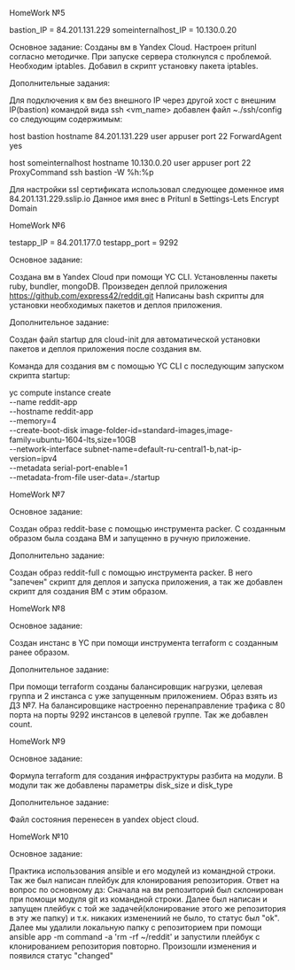 HomeWork №5

bastion_IP = 84.201.131.229
someinternalhost_IP = 10.130.0.20

Основное задание:
Созданы вм в Yandex Cloud. Настроен pritunl согласно методичке. При запуске сервера столкнулся с проблемой. Необходим iptables. Добавил в скрипт установку пакета iptables.

Дополнительные задания:

Для подключения к вм без внешного IP через другой хост с внешним IP(bastion) командой вида ssh <vm_name> добавлен файл ~./ssh/config со следующим содержимым:

host bastion
hostname 84.201.131.229
user appuser
port 22
ForwardAgent yes

host someinternalhost
hostname 10.130.0.20
user appuser
port 22
ProxyCommand ssh bastion -W %h:%p

Для настройки ssl сертификата использовал следующее доменное имя 84.201.131.229.sslip.io
Данное имя внес в Pritunl в Settings-Lets Encrypt Domain

HomeWork №6

testapp_IP = 84.201.177.0
testapp_port = 9292

Основное задание:

Создана вм в Yandex Cloud при помощи YC CLI. Установленны пакеты ruby, bundler, mongoDB.
Произведен деплой приложения https://github.com/express42/reddit.git
Написаны bash скрипты для установки необходимых пакетов и деплоя приложения.

Дополнительное задание:

Создан файл startup для cloud-init для автоматической установки пакетов и деплоя приложения после создания вм.

Команда для создания вм с помощью  YC CLI с последующим запуском скрипта startup:

yc compute instance create \
  --name reddit-app \
  --hostname reddit-app \
  --memory=4 \
  --create-boot-disk image-folder-id=standard-images,image-family=ubuntu-1604-lts,size=10GB \
  --network-interface subnet-name=default-ru-central1-b,nat-ip-version=ipv4 \
  --metadata serial-port-enable=1 \
  --metadata-from-file user-data=./startup

HomeWork №7

Основное задание:

Создан образ reddit-base с помощью инструмента packer. С созданным образом была создана ВМ и запущенно в ручную приложение.

Дополнительно задание:

Создан образ reddit-full с помощью инструмента packer. В него "запечен" скрипт для деплоя и запуска приложения, а так же добавлен скрипт для создания ВМ с этим образом.

HomeWork №8

Основное задание:

Создан инстанс в YC при помощи инструмента terraform с созданным ранее образом.

Дополнительное задание:

При помощи terraform созданы балансировщик нагрузки, целевая группа и 2 инстанса с уже запущенным приложением. Образ взять из ДЗ №7. На балансировщике настроенно перенаправление трафика с 80 порта на порты 9292 инстансов в целевой группе. Так же добавлен count.

HomeWork №9

Основное задание:

Формула terraform для создания инфраструктуры разбита на модули. В модули так же добавлены параметры disk_size и disk_type

Дополнительное задание:

Файл состояния перенесен в yandex object cloud.

HomeWork №10

Основное задание:

Практика использования ansible и его модулей из командной строки. Так же был написан плейбук для клонирования репозитория.
Ответ на вопрос по основному дз:
Сначала на вм репозиторий был склонирован при помощи модуля git из командной строки. Далее был написан и запущен плейбук с той же задачей(клонирование этого же репозитория в эту же папку) и т.к. никаких изменениий не было, то статус был "ok".
Далее мы удалили локальную папку с репозиторием при помощи ansible app -m command -a 'rm -rf ~/reddit' и запустили плейбук с клонированием репозитория повторно. Произошли изменения и появился статус "changed"
